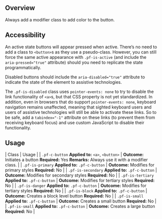 ## Overview

Always add a modifier class to add color to the button.

## Accessibility

An active state buttons will appear pressed when active. There’s no need to add a class to `<button>`s as they use a pseudo-class. However, you can still force the same active appearance with `.pf-is-active` (and include the `aria-pressed="true"` attribute) should you need to replicate the state programmatically.

Disabled buttons should include the `aria-disabled="true"` attribute to indicate the state of the element to assistive technologies.

The `.pf-is-disabled` class uses `pointer-events: none` to try to disable the link functionality of `<a>`s, but that CSS property is not yet standardized. In addition, even in browsers that do support `pointer-events: none`, keyboard navigation remains unaffected, meaning that sighted keyboard users and users of assistive technologies will still be able to activate these links. So to be safe, add a `tabindex="-1"` attribute on these links (to prevent them from receiving keyboard focus) and use custom JavaScript to disable their functionality.

## Usage

| Class | Usage |
| `.pf-c-button` **Applied to:** `<a>`, `<button>` |  **Outcome:** Initiates a button **Required:** Yes **Remarks:** Always use it with a modifier class. |
| `.pf-is-primary` **Applied to:** `.pf-c-button` | **Outcome:** Modifies for primary styles **Required:** No |
| `.pf-is-secondary` **Applied to:** `.pf-c-button` | **Outcome:** Modifies for secondary styles **Required:** No |
| `.pf-is-tertiary` **Applied to:** `.pf-c-button` | **Outcome:** Modifies for tertiary styles **Required:** No |
| `.pf-is-danger` **Applied to:** `.pf-c-button` | **Outcome:** Modifies for tertiary styles **Required:** No |
| `.pf-is-block` **Applied to:** `.pf-c-button` | **Outcome:** Creates a block level button **Required:** No |
| `.pf-is-small` **Applied to:** `.pf-c-button` | **Outcome:** Creates a small button **Required:** No |
| `.pf-is-small` **Applied to:** `.pf-c-button` | **Outcome:** Creates a large button **Required:** No |